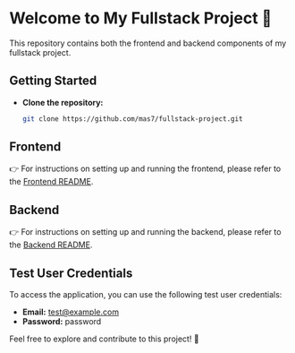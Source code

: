 # Welcome to My Fullstack Project 🚀

This repository contains both the frontend and backend components of my fullstack project.

## Getting Started

- **Clone the repository:**

  ```bash
  git clone https://github.com/mas7/fullstack-project.git
  ```

## Frontend

👉 For instructions on setting up and running the frontend, please refer to the [Frontend README](https://github.com/mas7/fullstack-project/blob/main/frontend/README.md).

## Backend

👉 For instructions on setting up and running the backend, please refer to the [Backend README](https://github.com/mas7/fullstack-project/blob/main/backend/README.md).

## Test User Credentials

To access the application, you can use the following test user credentials:

- **Email:** test@example.com
- **Password:** password

Feel free to explore and contribute to this project! 🎉
